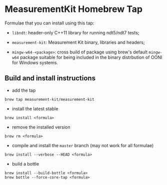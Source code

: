 # MeasurementKit Homebrew Tap

Formulae that you can install using this tap:

- `libndt`: header-only C++11 library for running ndt5/ndt7 tests;

- `measurement-kit`: Measurement Kit binary, libraries and headers;

- `mingw-w64-<package>`: cross build of package using brew's
default `mingw-w64` package suitable for being included in the
binary distrbution of OONI for Windows systems.

## Build and install instructions

- add the tap

```
brew tap measurement-kit/measurement-kit
```

- install the latest stable

```
brew install <formula>
```

- remove the installed version

```
brew rm <formula>
```

- compile and install the `master` branch (may not work for all formulae)

```
brew install --verbose --HEAD <formula>
```

- build a bottle

```
brew install --build-bottle <formula>
brew bottle --force-core-tap <formula>
```
